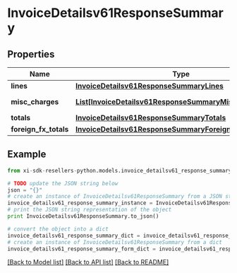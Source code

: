 # InvoiceDetailsv61ResponseSummary


## Properties

Name | Type | Description | Notes
------------ | ------------- | ------------- | -------------
**lines** | [**InvoiceDetailsv61ResponseSummaryLines**](InvoiceDetailsv61ResponseSummaryLines.md) |  | [optional] 
**misc_charges** | [**List[InvoiceDetailsv61ResponseSummaryMiscChargesInner]**](InvoiceDetailsv61ResponseSummaryMiscChargesInner.md) | Miscellaneous charges. | [optional] 
**totals** | [**InvoiceDetailsv61ResponseSummaryTotals**](InvoiceDetailsv61ResponseSummaryTotals.md) |  | [optional] 
**foreign_fx_totals** | [**InvoiceDetailsv61ResponseSummaryForeignFxTotals**](InvoiceDetailsv61ResponseSummaryForeignFxTotals.md) |  | [optional] 

## Example

```python
from xi-sdk-resellers-python.models.invoice_detailsv61_response_summary import InvoiceDetailsv61ResponseSummary

# TODO update the JSON string below
json = "{}"
# create an instance of InvoiceDetailsv61ResponseSummary from a JSON string
invoice_detailsv61_response_summary_instance = InvoiceDetailsv61ResponseSummary.from_json(json)
# print the JSON string representation of the object
print InvoiceDetailsv61ResponseSummary.to_json()

# convert the object into a dict
invoice_detailsv61_response_summary_dict = invoice_detailsv61_response_summary_instance.to_dict()
# create an instance of InvoiceDetailsv61ResponseSummary from a dict
invoice_detailsv61_response_summary_form_dict = invoice_detailsv61_response_summary.from_dict(invoice_detailsv61_response_summary_dict)
```
[[Back to Model list]](../README.md#documentation-for-models) [[Back to API list]](../README.md#documentation-for-api-endpoints) [[Back to README]](../README.md)


